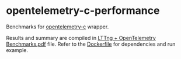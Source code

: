# opentelemetry-c-performance

Benchmarks for [opentelemetry-c](https://github.com/dorsal-lab/opentelemetry-c) wrapper.

Results and summary are compiled in [LTTng + OpenTelemetry Benchmarks.pdf](LTTng%20%2B%20OpenTelemetry%20Benchmarks.pdf) file. Refer to the [Dockerfile](Dockerfile) for dependencies and run example.
